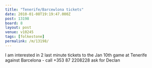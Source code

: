 ```yaml
---
title: "Tenerife/Barcewlona tickets"
date: 2010-01-08T19:19:47.000Z
post: 13198
board: 8
layout: post
venue: v10245
tags: [folkestone]
permalink: /m/13198/
---
```

I am interested in 2 last minute tickets to the Jan 10th game at Tenerife against Barcelona - call +353 87 2208228 ask for Declan
